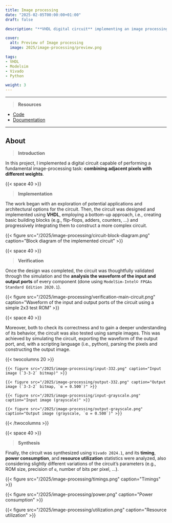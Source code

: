 ```yaml
---
title: Image processing
date: "2025-02-05T00:00:00+01:00"
draft: false

description: "**VHDL digital circuit** implementing an image processing algorithm on the **FPGA** module of a Zynq-7000 development board"

cover:
  alt: Preview of Image processing
  image: 2025/image-processing/preview.png

tags:
- VHDL
- Modelsim
- Vivado
- Python

weight: 3
---
```


---

> **Resources**

- [Code](https://github.com/deluf/image-processing)
- [Documentation](/2025/image-processing/documentation.pdf)

---

## About

> **Introduction**

In this project, I implemented a digital circuit capable of performing a fundamental image-processing task: **combining adjacent pixels with different weights**.

{{< space 40 >}}

> **Implementation**

The work began with an exploration of potential applications and architectural options for the circuit. Then, the circuit was designed and implemented using **VHDL**, employing a bottom-up approach, i.e., creating basic building blocks (e.g., flip-flops, adders, counters, ...) and progressively integrating them to construct a more complex circuit.

{{< figure src="/2025/image-processing/circuit-block-diagram.png" caption="Block diagram of the implemented circuit" >}}

{{< space 40 >}}

> **Verification**

Once the design was completed, the circuit was thoughtfully validated through the simulation and the **analysis the waveform of the input and output ports** of every component (done using `ModelSim-Intel© FPGAs Standard Edition 2020.1`).

{{< figure src="/2025/image-processing/verification-main-circuit.png" caption="Waveform of the input and output ports of the circuit using a simple 2x3 test ROM" >}}

{{< space 40 >}}

Moreover, both to check its correctness and to gain a deeper understanding of its behavior, the circuit was also tested using sample images. This was achieved by simulating the circuit, exporting the waveform of the output port, and, with a scripting language (i.e., python), parsing the pixels and constructing the output image.

{{< twocolumns 20 >}}

	{{< figure src="/2025/image-processing/input-332.png" caption="Input image (`3-3-2` bitmap)" >}}

	{{< figure src="/2025/image-processing/output-332.png" caption="Output image (`3-3-2` bitmap, `α = 0.500`)" >}}

	{{< figure src="/2025/image-processing/input-grayscale.png" caption="Input image (grayscale)" >}}

	{{< figure src="/2025/image-processing/output-grayscale.png" caption="Output image (grayscale, `α = 0.500`)" >}}

{{< /twocolumns >}}

{{< space 40 >}}

> **Synthesis**

Finally, the circuit was synthesized using `Vivado 2024.1`, and its **timing**, **power consumption**, and **resource utilization** statistics were analyzed, also considering slightly different variations of the circuit’s parameters (e.g., ROM size, precision of `α`, number of bits per pixel, ...).

{{< figure src="/2025/image-processing/timings.png" caption="Timings" >}}

{{< figure src="/2025/image-processing/power.png" caption="Power consumption" >}}

{{< figure src="/2025/image-processing/utilization.png" caption="Resource utilization" >}}
